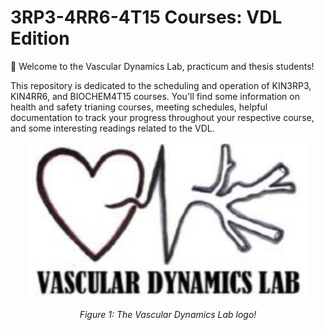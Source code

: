 

# 3RP3-4RR6-4T15 Courses: VDL Edition

👋 Welcome to the Vascular Dynamics Lab, practicum and thesis students! 

This repository is dedicated to the scheduling and operation of KIN3RP3, KIN4RR6, and BIOCHEM4T15 courses. You'll find some information on health and safety trianing courses, meeting schedules, helpful documentation to track your progress throughout your respective course, and some interesting readings related to the VDL.

<p align="center">
  <img src="https://github.com/jcherubini/3RP3-4RR6-4T15/blob/jcherubini-patch1/Figures/VDLlogo.png" width="450" height="250">
</p>
<p align="center">
  <em>Figure 1: The Vascular Dynamics Lab logo!</em>
</p>
